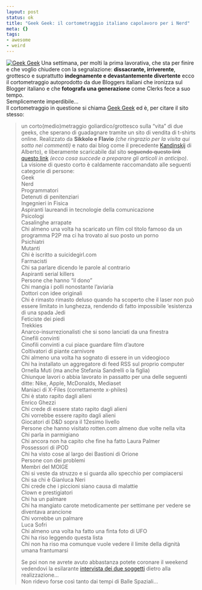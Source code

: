 ```yaml
--- 
layout: post
status: ok
title: "Geek Geek: il cortometraggio italiano capolavoro per i Nerd"
meta: {}
tags: 
- awesome
- weird
---
```

[![Geek Geek](http://fast.mgpf.it/20060831_geekgeek.gif)](http://www.geek-geek.com) Una settimana, per molti la prima lavorativa, che sta per finire e che voglio chiudere con la segnalazione: **dissacrante, irriverente**, grottesco e suprattutto **indegnamente e devastantemente divertente** ecco il cortometraggio autoprodotto da due Bloggers italiani che ironizza sul Blogger italiano e che **fotografa una generazione** come Clerks fece a suo tempo.  
Semplicemente imperdibile...  
Il cortometraggio in questione si chiama [Geek Geek](http://www.geek-geek.com) ed è, per citare il sito stesso:
> un corto(medio)metraggio goliardico/grottesco sulla &#8220;vita&#8221; di due geeks, che sperano di guadagnare tramite un sito di vendita di t-shirts online.
Realizzato da **Sikkolo e Flavio** *(che ringrazio per la visita qui sotto nei commenti)* e nato dai blog come il precedente [Kandinskij](http://www.indignato.it/2005/10/03/kandinskij_il_corto_nato_dai_b.html) di Alberto), e liberamente scaricabile dal sito <s>seguendo questo link</s> [questo link](http://www.geek-geek.com/video.html) *(ecco cosa succede a preparare gli articoli in anticipo)*.  
La visione di questo corto è caldamente raccomandato alle seguenti categorie di persone:  
 Geek  
 Nerd  
 Programmatori  
 Detenuti di penitenziari  
 Ingegnieri in Fisica  
 Aspiranti laureandi in tecnologie della comunicazione  
Psicologi  
 Casalinghe arrapate  
 Chi almeno una volta ha scaricato un film col titolo famoso da un programma P2P ma ci ha trovato al suo posto un porno  
 Psichiatri  
 Mutanti  
 Chi è iscritto a suicidegirl.com  
 Farmacisti  
 Chi sa parlare dicendo le parole al contrario  
 Aspiranti serial killers  
 Persone che hanno &#8220;il dono&#8221;  
 Chi mangia i polli nonostante l&#8217;aviaria  
 Dottori con idee originali  
 Chi è rimasto rimasto deluso quando ha scoperto che il laser non può essere limitato in lunghezza, rendendo di fatto impossibile &#8217;esistenza di una spada Jedi  
 Feticiste dei piedi  
 Trekkies  
 Anarco-insurrezionalisti che si sono lanciati da una finestra  
 Cinefili convinti  
 Cinofili convinti a cui piace guardare film d&#8217;autore  
 Coltivatori di piante carnivore  
 Chi almeno una volta ha sognato di essere in un videogioco  
 Chi ha installato un aggregatore di feed RSS sul proprio computer  
 Ornella Muti (ma anche Stefania Sandrelli o la figlia)  
 Chiunque lavori o abbia lavorato in passatto per una delle seguenti ditte: Nike, Apple, McDonalds, Mediaset  
 Maniaci di X-Files (correttamente x-philes)  
 Chi è stato rapito dagli alieni  
 Enrico Ghezzi  
 Chi crede di essere stato rapito dagli alieni  
 Chi vorrebbe essere rapito dagli alieni  
 Giocatori di D&#038;D sopra il 12esimo livello  
 Persone che hanno visitato rotten.com almeno due volte nella vita  
 Chi parla in parmigiano  
 Chi ancora non ha capito che fine ha fatto Laura Palmer  
 Possessori di iPOD  
 Chi ha visto cose al largo dei Bastioni di Orione  
 Persone con dei problemi  
 Membri del MOIGE  
 Chi si veste da struzzo e si guarda allo specchio per compiacersi  
 Chi sa chi è Gianluca Neri  
 Chi crede che i piccioni siano causa di malattie  
 Clown e prestigiatori  
 Chi ha un palmare  
 Chi ha mangiato carote metodicamente per settimane per vedere se diventava arancione  
 Chi vorrebbe un palmare  
 Luca Sofri  
 Chi almeno una volta ha fatto una finta foto di UFO  
 Chi ha riso leggendo questa lista  
 Chi non ha riso ma comunque vuole vedere il limite della dignità umana frantumarsi</p>
Se poi non ne avrete avuto abbastanza potete coronare il weekend vedendovi la esilarante [intervista dei due soggetti](http://www.geek-geek.com/intervista.html) dietro alla realizzazione...  
Non ridevo forse così tanto dai tempi di Balle Spaziali... 
